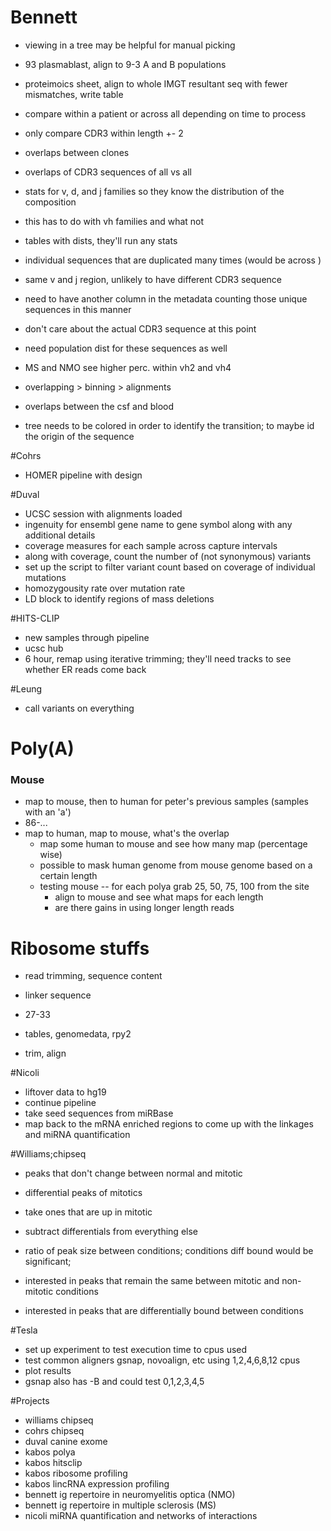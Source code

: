 # Bennett
+ viewing in a tree may be helpful for manual picking
+ 93 plasmablast, align to 9-3 A and B populations

+ proteimoics sheet, align to whole IMGT resultant seq with fewer mismatches, write table
+ compare within a patient or across all depending on time to process
+ only compare CDR3 within length +- 2

+ overlaps between clones
+ overlaps of CDR3 sequences of all vs all

+ stats for v, d, and j families so they know the distribution of the composition
+ this has to do with vh families and what not
+ tables with dists, they'll run any stats
+ individual sequences that are duplicated many times (would be across )

+ same v and j region, unlikely to have different CDR3 sequence
+ need to have another column in the metadata counting those unique sequences in this manner
+ don't care about the actual CDR3 sequence at this point
+ need population dist for these sequences as well

+ MS and NMO see higher perc. within vh2 and vh4

+ overlapping > binning > alignments

+ overlaps between the csf and blood
+ tree needs to be colored in order to identify the transition; to maybe id the origin of the sequence


#Cohrs
+ HOMER pipeline with design

#Duval
+ UCSC session with alignments loaded
+ ingenuity for ensembl gene name to gene symbol along with any additional details
+ coverage measures for each sample across capture intervals
+ along with coverage, count the number of (not synonymous) variants
+ set up the script to filter variant count based on coverage of individual mutations
+ homozygousity rate over mutation rate
+ LD block to identify regions of mass deletions

#HITS-CLIP
+ new samples through pipeline
+ ucsc hub
+ 6 hour, remap using iterative trimming; they'll need tracks to see whether ER reads come back

#Leung
+ call variants on everything

# Poly(A)

### Mouse
+ map to mouse, then to human for peter's previous samples (samples with an 'a')
+ 86-...
+ map to human, map to mouse, what's the overlap
    + map some human to mouse and see how many map (percentage wise)
    + possible to mask human genome from mouse genome based on a certain length
    + testing mouse -- for each polya grab 25, 50, 75, 100 from the site
        + align to mouse and see what maps for each length
        + are there gains in using longer length reads


# Ribosome stuffs

+ read trimming, sequence content
+ linker sequence
+ 27-33

+ tables, genomedata, rpy2
+ trim, align

#Nicoli
+ liftover data to hg19
+ continue pipeline
+ take seed sequences from miRBase
+ map back to the mRNA enriched regions to come up with the linkages and miRNA quantification

#Williams;chipseq
+ peaks that don't change between normal and mitotic
+ differential peaks of mitotics
+ take ones that are up in mitotic
+ subtract differentials from everything else
+ ratio of peak size between conditions; conditions diff bound would be significant;

+ interested in peaks that remain the same between mitotic and non-mitotic conditions
+ interested in peaks that are differentially bound between conditions

#Tesla
+ set up experiment to test execution time to cpus used
+ test common aligners gsnap, novoalign, etc using 1,2,4,6,8,12 cpus
+ plot results
+ gsnap also has -B and could test 0,1,2,3,4,5

#Projects
+ williams chipseq
+ cohrs chipseq
+ duval canine exome
+ kabos polya
+ kabos hitsclip
+ kabos ribosome profiling
+ kabos lincRNA expression profiling
+ bennett ig repertoire in neuromyelitis optica (NMO)
+ bennett ig repertoire in multiple sclerosis (MS)
+ nicoli miRNA quantification and networks of interactions

